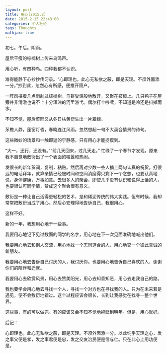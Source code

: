 ```yaml
---
layout: post
title: 用心[2015.2]
date: 2015-2-15 22:43:00
categories: 个人社论
tags: Thoughts
mathjax: true
---
```


初七。午后。阴雨。



屋后干瘦的棕榈树上传来鸟鸣声。



用心听，有四种鸟。四种我都不认识。



难得能静下心抄抄传习录。“心即理也。此心无私欲之蔽，即是天理。不须外面添一分。”抄到此，忽然心有所感，便推开窗户。






一阵风挟着几点雨刮过棕榈树，鸟群受惊般地散开，又聚在枝桠上。几只鸭子在屋旁并非清澈也说不上十分浑浊的河里游弋。偶尔打个哆嗦，不知道是冷还是抖掉雨水。



不知不觉，屋后菜畦又从冬日枯黄衍生出一片翠绿。



茅檐人静，蓬窗灯昏，春晓连江风雨。忽然想起一句不大契合情景的诗句。



这些微妙的场景和一触即逝的宁静感，只有用心才能捉摸到。



“大一，还行，还没有。”“前几天回来，过几天走。”
​       忙碌了一个春节才发现，原来我不自觉地敷衍出了一个表面的喧嚣和热闹。



发很长的新年贺词，复制，粘贴。然后再对少数一些人捎上两句认真的祝贺。打很远的电话拜年，就算亲情已经被时间和空间消磨得只剩下一个念想，也要认真地说，身体健康，万事如意。去很多人的聚会，即使几乎没有认识和说得上话的人，也要很认可同学情，赞成这个聚会很有意义。



敷衍是一种让自己活得更轻松的艺术，是和稀泥传统的伟大实践。但有时候，我却常常把敷衍当成了用心。然后心安理得地告诉自己，我很用心。



这样不好。



新的一年，我想用心地干一些事。



我要用心地记下见过数面的同学的名字，用心地在下一次见面准确地喊出他们。



我要用心地去和别人交流，用心地找一个志同道合的人，用心地交一个彼此真诚的新朋友。



我要用心地去告诉自己讨厌的人，我讨厌你。也要用心地告诉自己喜欢的人，谢谢你们的陪伴和迁就。



我要用心去欣赏风景，用心去赞美阳光，用心去知善知恶，用心去走我自己的路。



我也要学会用心地去寻找一个人，寻找一个对方也在寻找我的人。只为在未来若是遇见，便不会敷衍地错过。这个过程应该会很长，长到让我感觉在找寻一整个世界。



这些事，有的可以做完。有的应该又会不知不觉地拖延到明年。但是，用心就好。



后记：



心即理也。此心无私欲之蔽，即是天理。不须外面添一分。以此纯乎天理之心，发之事父便是孝，发之事君便是忠，发之交友治民便是信与仁。只在此心上用功便是。



